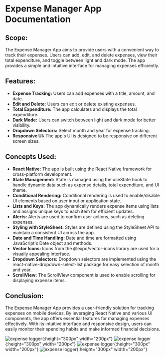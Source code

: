 # Expense Manager App Documentation

## Scope:
The Expense Manager App aims to provide users with a convenient way to track their expenses. Users can add, edit, and delete expenses, view their total expenditure, and toggle between light and dark mode. The app provides a simple and intuitive interface for managing expenses efficiently.

## Features:
- **Expense Tracking:** Users can add expenses with a title, amount, and date.
- **Edit and Delete:** Users can edit or delete existing expenses.
- **Total Expenditure:** The app calculates and displays the total expenditure.
- **Dark Mode:** Users can switch between light and dark mode for better visibility.
- **Dropdown Selectors:** Select month and year for expense tracking.
- **Responsive UI:** The app's UI is designed to be responsive on different screen sizes.

## Concepts Used:
- **React Native:** The app is built using the React Native framework for cross-platform development.
- **State Management:** State is managed using the useState hook to handle dynamic data such as expense details, total expenditure, and UI theme.
- **Conditional Rendering:** Conditional rendering is used to enable/disable UI elements based on user input or application state.
- **Lists and Keys:** The app dynamically renders expense items using lists and assigns unique keys to each item for efficient updates.
- **Alerts:** Alerts are used to confirm user actions, such as deleting expenses.
- **Styling with StyleSheet:** Styles are defined using the StyleSheet API to maintain a consistent UI across the app.
- **Date and Time Handling:** Date and time are formatted using JavaScript's Date object and methods.
- **Vector Icons:** Icons from the @expo/vector-icons library are used for a visually appealing interface.
- **Dropdown Selectors:** Dropdown selectors are implemented using the react-native-dropdown-select-list package for easy selection of month and year.
- **ScrollView:** The ScrollView component is used to enable scrolling for displaying expense items.

## Conclusion:
The Expense Manager App provides a user-friendly solution for tracking expenses on mobile devices. By leveraging React Native and various UI components, the app offers essential features for managing expenses effectively. With its intuitive interface and responsive design, users can easily monitor their spending habits and make informed financial decisions.

![expense logger](./assets/img1.jpeg){:height="300px" width="200px"}
![expense logger](./assets/img2.jpeg){:height="300px" width="200px"}
![expense logger](./assets/img3.jpeg){:height="300px" width="200px"}
![expense logger](./assets/img4.jpeg){:height="300px" width="200px"}
